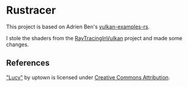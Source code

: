 # Rustracer

This project is based on Adrien Ben's [vulkan-examples-rs](https://github.com/adrien-ben/vulkan-examples-rs).

I stole the shaders from the [RayTracingInVulkan](https://github.com/GPSnoopy/RayTracingInVulkan) project and made some changes.

## References
["Lucy"](https://skfb.ly/HRAL) by uptown is licensed under [Creative Commons Attribution](http://creativecommons.org/licenses/by/4.0/).